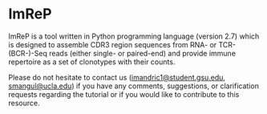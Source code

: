 # ImReP

ImReP is a tool written in Python programming language (version 2.7) which is designed to assemble CDR3 region sequences from RNA- or TCR-(BCR-)-Seq reads (either single- or paired-end) and provide immune repertoire as a set of clonotypes with their counts.

Please do not hesitate to contact us (imandric1@student.gsu.edu, smangul@ucla.edu) if you have any comments, suggestions, or clarification requests regarding the tutorial or if you would like to contribute to this resource.
